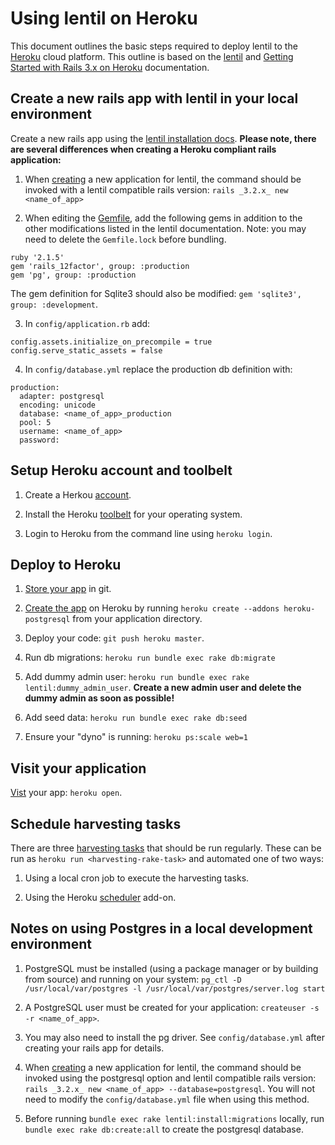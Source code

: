 # Using lentil on Heroku
This document outlines the basic steps required to deploy lentil to the [Heroku](https://www.heroku.com/) cloud platform. This outline is based on the [lentil](https://github.com/NCSU-Libraries/lentil/blob/master/README.md) and [Getting Started with Rails 3.x on Heroku](https://devcenter.heroku.com/articles/getting-started-with-rails3) documentation.

## Create a new rails app with lentil in your local environment

Create a new rails app using the [lentil installation docs](https://github.com/NCSU-Libraries/lentil/blob/master/README.md#installation). **Please note, there are several differences when creating a Heroku compliant rails application:**

1) When [creating](https://github.com/NCSU-Libraries/lentil/blob/master/README.md#create-a-new-rails-app-with-rails-32x) a new application for lentil, the command should be invoked with a lentil compatible rails version: `rails _3.2.x_ new <name_of_app>`

2) When editing the [Gemfile](https://github.com/NCSU-Libraries/lentil/blob/master/README.md#add-lentil-and-therubyracer-or-another-execjs-runtime-to-your-gemfile-and-bundle), add the following gems in addition to the other modifications listed in the lentil documentation. Note: you may need to delete the `Gemfile.lock` before bundling.

```
ruby '2.1.5'
gem 'rails_12factor', group: :production
gem 'pg', group: :production
```

The gem definition for Sqlite3 should also be modified: `gem 'sqlite3', group: :development`.

3) In `config/application.rb` add:

```
config.assets.initialize_on_precompile = true
config.serve_static_assets = false
```

4) In `config/database.yml` replace the production db definition with:

```
production:
  adapter: postgresql
  encoding: unicode
  database: <name_of_app>_production
  pool: 5
  username: <name_of_app>
  password:
```

## Setup Heroku account and toolbelt

1) Create a Herkou [account]().

2) Install the Heroku [toolbelt](https://toolbelt.heroku.com/) for your operating system.

3) Login to Heroku from the command line using `heroku login`.

## Deploy to Heroku

1) [Store your app](https://devcenter.heroku.com/articles/getting-started-with-rails3#store-your-app-in-git) in git.

2) [Create the app](https://devcenter.heroku.com/articles/getting-started-with-rails3#deploy-your-application-to-heroku) on Heroku by running `heroku create --addons heroku-postgresql` from your application directory.

3) Deploy your code: `git push heroku master`.

4) Run db migrations: `heroku run bundle exec rake db:migrate`

5) Add dummy admin user: `heroku run bundle exec rake lentil:dummy_admin_user`. **Create a new admin user and delete the dummy admin as soon as possible!**

6) Add seed data: `heroku run bundle exec rake db:seed`

7) Ensure your "dyno" is running: `heroku ps:scale web=1`

## Visit your application
[Vist](https://devcenter.heroku.com/articles/getting-started-with-rails3#visit-your-application) your app: `heroku open`.

## Schedule harvesting tasks
There are three [harvesting tasks](https://github.com/NCSU-Libraries/lentil#scheduling-tasks) that should be run regularly. These can be run as `heroku run <harvesting-rake-task>` and automated one of two ways:

1) Using a local cron job to execute the harvesting tasks.

2) Using the Heroku [scheduler](https://devcenter.heroku.com/articles/scheduler) add-on.

## Notes on using Postgres in a local development environment

1) PostgreSQL must be installed (using a package manager or by building from source) and running on your system: `pg_ctl -D /usr/local/var/postgres -l /usr/local/var/postgres/server.log start`

2) A PostgreSQL user must be created for your application: `createuser -s -r <name_of_app>`.

3) You may also need to install the pg driver. See `config/database.yml` after creating your rails app for details.

4) When [creating](https://github.com/NCSU-Libraries/lentil/blob/master/README.md#create-a-new-rails-app-with-rails-32x) a new application for lentil, the command should be invoked using the postgresql option and lentil compatible rails version: `rails _3.2.x_ new <name_of_app> --database=postgresql`. You will not need to modify the `config/database.yml` file when using this method.

5) Before running `bundle exec rake lentil:install:migrations` locally, run `bundle exec rake db:create:all` to create the postgresql database.

